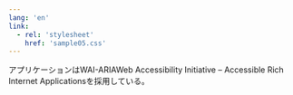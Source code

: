 ```yaml
---
lang: 'en'
link:
  - rel: 'stylesheet'
    href: 'sample05.css'
---
```

アプリケーションはWAI-ARIA<span class="fn-text">Web Accessibility Initiative – Accessible Rich Internet Applications</span>を採用している。
